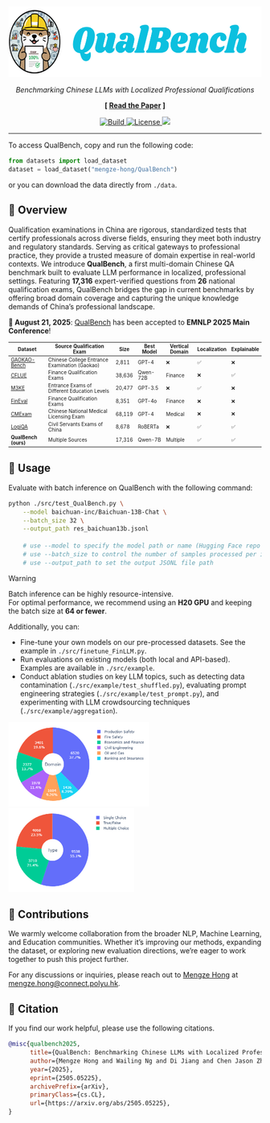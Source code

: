<p align="center">
  <a href="http://swe-bench.github.io">
    <img src="img/QualBench.png" style="height: 10em" alt="Kawi the SWE-Llama" />
  </a>
</p>


<p align="center">
  <em>Benchmarking Chinese LLMs with Localized Professional Qualifications</em>
</p>

<p align="center"><strong>[&nbsp;<a href="https://arxiv.org/abs/2505.05225">Read the Paper</a>&nbsp;]</strong></p>


<p align="center">
    <a href="https://www.python.org/">
        <img alt="Build" src="https://img.shields.io/badge/python-%3E=_3.10-green.svg?color=purple">
    </a>
    <a href="https://opensource.org/licenses/Apache-2.0">
        <img alt="License" src="https://img.shields.io/badge/License-Apache_2.0-blue.svg">
    </a>
    <a href="https://badge.fury.io/py/swebench">
        <img src="https://badge.fury.io/py/swebench.svg">
    </a>
</p>

---

To access QualBench, copy and run the following code:
```python
from datasets import load_dataset
dataset = load_dataset("mengze-hong/QualBench")
```
or you can download the data directly from `./data`.


## 📰 Overview
Qualification examinations in China are rigorous, standardized tests that certify professionals across diverse fields, ensuring they meet both industry and regulatory standards. Serving as critical gateways to professional practice, they provide a trusted measure of domain expertise in real-world contexts. We introduce **QualBench**, a first multi-domain Chinese QA benchmark built to evaluate LLM performance in localized, professional settings. Featuring **17,316** expert-verified questions from **26** national qualification exams, QualBench bridges the gap in current benchmarks by offering broad domain coverage and capturing the unique knowledge demands of China’s professional landscape.

**📅 August 21, 2025**: [QualBench](https://arxiv.org/abs/2505.05225) has been accepted to **EMNLP 2025 Main Conference**!  



<div style="font-size: 70%;">

| Dataset | Source Qualification Exam | Size | Best Model | Vertical Domain | Localization | Explainable |
|---|---------------------------------------------------------------|--------|------------|----------------|--------------|-------------|
| [GAOKAO-Bench](https://github.com/OpenLMLab/GAOKAO-Bench) | Chinese College Entrance Examination (Gaokao) | 2,811 | GPT-4 | ❌ | ✅ | ❌ |
| [CFLUE](https://github.com/aliyun/cflue) | Finance Qualification Exams | 38,636 | Qwen-72B | Finance | ❌ | ✅ |
| [M3KE](https://github.com/tjunlp-lab/M3KE) | Entrance Exams of Different Education Levels | 20,477 | GPT-3.5 | ❌ | ✅ | ❌ |
| [FinEval](https://github.com/SUFE-AIFLM-Lab/FinEval) | Finance Qualification Exams | 8,351 | GPT-4o | Finance | ❌ | ❌ |
| [CMExam](https://github.com/williamliujl/CMExam) | Chinese National Medical Licensing Exam | 68,119 | GPT-4 | Medical | ❌ | ❌ |
| [LogiQA](https://github.com/lgw863/LogiQA-dataset) | Civil Servants Exams of China | 8,678 | RoBERTa | ❌ | ✅ | ✅ |
| **QualBench (ours)** | Multiple Sources | 17,316 | Qwen-7B | Multiple | ✅ | ✅ |

</div>



## 💽 Usage
Evaluate with batch inference on QualBench with the following command:
```bash
python ./src/test_QualBench.py \
    --model baichuan-inc/Baichuan-13B-Chat \
    --batch_size 32 \
    --output_path res_baichuan13b.jsonl

    # use --model to specify the model path or name (Hugging Face repo or local path)
    # use --batch_size to control the number of samples processed per inference batch
    # use --output_path to set the output JSONL file path

```


> [!WARNING]
> Batch inference can be highly resource-intensive.  
> For optimal performance, we recommend using an **H20 GPU** and keeping the batch size at **64 or fewer**.


Additionally, you can:  
* Fine-tune your own models on our pre-processed datasets. See the example in `./src/finetune_FinLLM.py`.  
* Run evaluations on existing models (both local and API-based). Examples are available in `./src/example`.  
* Conduct ablation studies on key LLM topics, such as detecting data contamination (`./src/example/test_shuffled.py`), evaluating prompt engineering strategies (`./src/example/test_prompt.py`), and experimenting with LLM crowdsourcing techniques (`./src/example/aggregation`).  


<div style="display: flex; align-items: flex-start; gap: 20px; max-width: 800px; margin: 0 auto; justify-content: center;">

  <div style="display: flex; flex-direction: column; gap: 10px;">
    <div>
      <img src="img/stats_by_domain.jpg" alt="Stats by Domain" style="width: 280px; height: auto;">
      <img src="img/stats_by_type.jpg" alt="Stats by Type" style="width: 250px; height: auto;">
    </div>
  </div>

</div>




## 🚀 Contributions
We warmly welcome collaboration from the broader NLP, Machine Learning, and Education communities. Whether it’s improving our methods, expanding the dataset, or exploring new evaluation directions, we’re eager to work together to push this project further. 

For any discussions or inquiries, please reach out to [Mengze Hong](https://mengze-hong.github.io/) at mengze.hong@connect.polyu.hk.

## 📂 Citation

If you find our work helpful, please use the following citations.

```bibtex
@misc{qualbench2025,
      title={QualBench: Benchmarking Chinese LLMs with Localized Professional Qualifications for Vertical Domain Evaluation}, 
      author={Mengze Hong and Wailing Ng and Di Jiang and Chen Jason Zhang},
      year={2025},
      eprint={2505.05225},
      archivePrefix={arXiv},
      primaryClass={cs.CL},
      url={https://arxiv.org/abs/2505.05225}, 
}
```